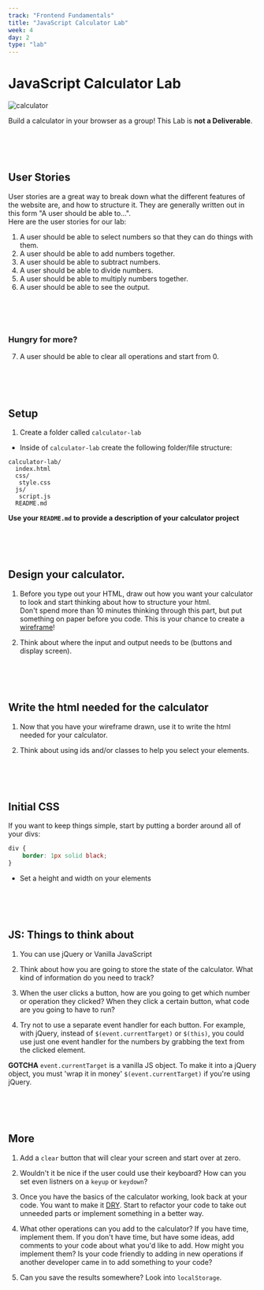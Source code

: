```yaml
---
track: "Frontend Fundamentals"
title: "JavaScript Calculator Lab"
week: 4
day: 2
type: "lab"
---
```



# JavaScript Calculator Lab


![calculator](https://i.imgur.com/LxaKMCj.png)

Build a calculator in your browser as a group! This Lab is **not a Deliverable**.

<br>
<br>
<br>



## User Stories

User stories are a great way to break down what the different features of the website are, and how to structure it. They are generally written out in this form "A user should be able to...". <br>Here are the user stories for our lab:

1. A user should be able to select numbers so that they can do things with them.
2. A user should be able to add numbers together.
3. A user should be able to subtract numbers.
4. A user should be able to divide numbers.
5. A user should be able to multiply numbers together.
6. A user should be able to see the output.


<br>
<br>
<br>


### Hungry for more?

7. A user should be able to clear all operations and start from 0.


<br>
<br>
<br>



## Setup  

1. Create a folder called `calculator-lab`

- Inside of `calculator-lab` create the following folder/file structure:

```shell
calculator-lab/
  index.html
  css/
   style.css
  js/
   script.js
  README.md
```

**Use your `README.md` to provide a description of your calculator project**


<br>
<br>
<br>



## Design your calculator.

1. Before you type out your HTML, draw out how you want your calculator to look and start thinking about how to structure your html. <br>Don't spend more than 10 minutes thinking through this part, but put something on paper before you code. This is your chance to create a [wireframe](http://www.creativebloq.com/web-design/jargon-wireframes-mockups-prototypes-51514898)!

2. Think about where the input and output needs to be (buttons and display screen).


<br>
<br>
<br>


## Write the html needed for the calculator

1. Now that you have your wireframe drawn, use it to write the html needed for your calculator.

2. Think about using ids and/or classes to help you select your elements.


<br>
<br>
<br>



## Initial CSS

If you want to keep things simple, start by putting a border around all of your divs:

``` css
div {
    border: 1px solid black;
}
```

- Set a height and width on your elements


<br>
<br>
<br>




## JS: Things to think about

1. You can use jQuery or Vanilla JavaScript

1. Think about how you are going to store the state of the calculator. What kind of information do you need to track?

1. When the user clicks a button, how are you going to get which number or operation they clicked? When they click a certain button, what code are you going to have to run?

1. Try not to use a separate event handler for each button. For example, with jQuery, instead of `$(event.currentTarget)` or `$(this)`, you could use just one event handler for the numbers by grabbing the text from the clicked element.


**GOTCHA** `event.currentTarget` is a vanilla JS object. To make it into a jQuery object, you must 'wrap it in money' `$(event.currentTarget)` if you're using jQuery.


<br>
<br>
<br>



## More

1. Add a `clear` button that will clear your screen and start over at zero.

2. Wouldn't it be nice if the user could use their keyboard? How can you set even listners on a `keyup` or `keydown`?

3. Once you have the basics of the calculator working, look back at your code. You want to make it [DRY](https://en.wikipedia.org/wiki/Don%27t_repeat_yourself).  Start to refactor your code to take out unneeded parts or implement something in a better way.

4. What other operations can you add to the calculator? If you have time, implement them. If you don't have time, but have some ideas, add comments to your code about what you'd like to add. How might you implement them? Is your code friendly to adding in new operations if another developer came in to add something to your code?

5. Can you save the results somewhere? Look into `localStorage`.
